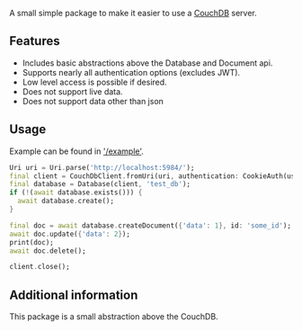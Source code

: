 A small simple package to make it easier to use a [CouchDB](https://couchdb.apache.org/) server.

## Features

* Includes basic abstractions above the Database and Document api.
* Supports nearly all authentication options (excludes JWT).
* Low level access is possible if desired.
* Does not support live data.
* Does not support data other than json

## Usage

Example can be found in ['/example'](./example).

```dart
Uri uri = Uri.parse('http://localhost:5984/');
final client = CouchDbClient.fromUri(uri, authentication: CookieAuth(username, password));
final database = Database(client, 'test_db');
if (!(await database.exists())) {
  await database.create();
}

final doc = await database.createDocument({'data': 1}, id: 'some_id');
await doc.update({'data': 2});
print(doc);
await doc.delete();

client.close();
```

## Additional information

This package is a small abstraction above the CouchDB.
